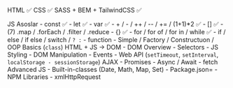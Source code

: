 HTML ✅
CSS  ✅
SASS + BEM + TailwindCSS ✅

JS
    Asoslar
        - const ✅
        - let ✅
        - var ✅
        - + / - / ++ / -- / += / (1+1)*2 ✅
        - [] ✅
        - (7) .map / .forEach / .filter / .reduce
        - {} ✅
        - for / for of / for in / while ✅
        - if / else / if else / switch / `? :`
        - function
        - Simple / Factory / Constructuon / OOP Basics (`class`)
    HTML + JS -> DOM
        - DOM Overview
        - Selectors
        - JS Styling
        - DOM Manipulation
        - Events
        - Web API (`setTimeout`, `setInterval`, `localStorage - sessionStorage`)
    AJAX
        - Promises
        - Async / Await
        - fetch
    Advanced JS
        - Built-in-classes (Date, Math, Map, Set)
        - Package.json=
        - NPM Libraries
        - xmlHttpRequest




